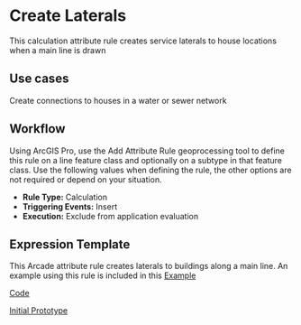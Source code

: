# Create Laterals

This calculation attribute rule creates service laterals to house locations when a main line is drawn

## Use cases

Create connections to houses in a water or sewer network

## Workflow

Using ArcGIS Pro, use the Add Attribute Rule geoprocessing tool to define this rule on a line feature class and optionally on a subtype in that feature class.  Use the following values when defining the rule, the other options are not required or depend on your situation.

- **Rule Type:** Calculation
- **Triggering Events:** Insert
- **Execution:** Exclude from application evaluation

## Expression Template

This Arcade attribute rule creates laterals to buildings along a main line. An example using this rule is included in this [Example](./CreateLateralDevSummitPlenary2023.zip)


[Code](./CreateLateralDevSummitPlenary2023.js)

[Initial Prototype](./CreateLateral.js)
